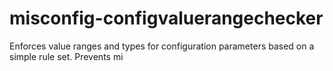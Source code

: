 # misconfig-configvaluerangechecker
Enforces value ranges and types for configuration parameters based on a simple rule set. Prevents mi
